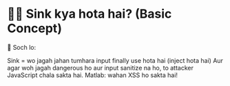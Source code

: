 # 🏊‍♂️ Sink kya hota hai? (Basic Concept)

📌 Soch lo:

Sink = wo jagah jahan tumhara input finally use hota hai (inject hota hai)
Aur agar woh jagah dangerous ho aur input sanitize na ho, to attacker JavaScript chala sakta hai.
Matlab: wahan XSS ho sakta hai!



